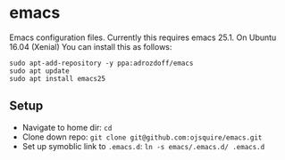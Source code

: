 # emacs
Emacs configuration files. Currently this requires emacs 25.1. On Ubuntu 16.04 (Xenial) You can install this as follows:

```
sudo apt-add-repository -y ppa:adrozdoff/emacs
sudo apt update
sudo apt install emacs25
```

## Setup

* Navigate to home dir: `cd`
* Clone down repo: `git clone git@github.com:ojsquire/emacs.git`
* Set up symoblic link to `.emacs.d`: `ln -s emacs/.emacs.d/ .emacs.d`
